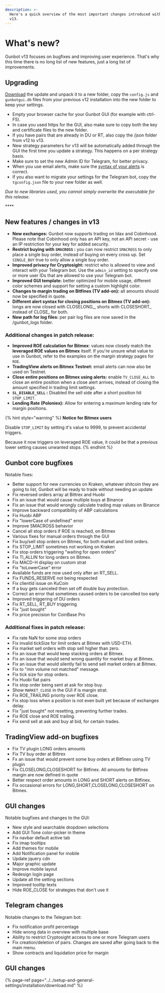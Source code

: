 ```yaml
---
description: >-
  Here's a quick overview of the most important changes introduced with Gunbot
  v13.
---
```


# What's new?

Gunbot v13 focuses on bugfixes and improving user experience. That's why this time there is no long list of new features, just a long list of improvements.

## **Upgrading**

[Download](../../setup-and-general-settings/installation/download.md) the update and unpack it to a new folder, copy the `config.js` and `gunbotgui.db` files from your previous v12 installation into the new folder to keep your settings. 

* Empty your browser cache for your Gunbot GUI \(for example with ctrl-F5\).
* In case you used https for the GUI, also make sure to copy both the key and certificate files to the new folder.
* If you have pairs that are already in DU or RT, also copy the /json folder from v12 to v13.
* New strategy parameters for v13 will be automatically added through the GUI the first time you update a strategy. This happens on a per strategy basis.
* Make sure to set the new Admin ID for Telegram, for better privacy.
* When you use email alerts, make sure the [syntax of your alerts](../../setup-and-general-settings/preferences/tradingview-add-on.md#alert-message-contents) is correct.
* If you also want to migrate your settings for the Telegram bot, copy the `tgconfig.json` file to your new folder as well.

_Due to new libraries used, you cannot simply overwrite the executable for this release._

\*\*\*\*

## New features / changes in v13

* **New exchanges:** Gunbot now supports trading on Idax and Cobinhood. Please note that Cobinhood only has an API key, not an API secret - use an IP restriction for your key for added security.
* **Restrict buying with `SMACROSS` :** you can now restrict `SMACROSS` to only place a single buy order, instead of buying on every cross up. Set `SINGLE_BUY` true to only allow a single buy order.
* **Improved privacy for Cryptosight:** restrict who is allowed to view and interact with your Telegram bot.  Use the `admin_id` setting to specify one or more user IDs that are allowed to use your Telegram bot.
* **Improved GUI template:** better optimized for mobile usage, different color schemes and support for setting a custom highlight color.
* **Changes to margin trading on Bitfinex \(TV add-on\):** all amounts should now be specified in quote. 
* **Different alert syntax for closing positions on Bitmex \(TV add-on\):** longs are now closed with CLOSELONG\_, shorts with CLOSESHORT\_ instead of CLOSE\_ for both.
* **New path for log files:** per pair log files are now saved in the /gunbot\_logs folder.

### Additional changes in patch release:

* **Improved ROE calculation for Bitmex**: values now closely match the **leveraged ROE values on Bitmex** itself. If you're unsure what value to use in Gunbot, refer to the examples on the margin strategy pages for `ROE`.
* **TradingView alerts on Bitmex Testnet:** email alerts can now also be used on Testnet.
* **Close entire positions on Bitmex using alerts:** enable `TV_CLOSE_ALL` to close an entire position when a close alert arrives, instead of closing the amount specified in trading limit settings.
* **`SL_DISABLE_SELL` :** Disabled the sell side after a short position hit `STOP_LIMIT`.
* **Lending Rate \(Poloniex\):** Allow for entering a maximum lending rate for margin positions.

{% hint style="warning" %}
**Notice for Bitmex users**

Disable `STOP_LIMIT` by setting it's value to 9999, to prevent accidental triggers. 

Because it now triggers on leveraged ROE value, it could be that a previous lower setting causes unwanted stops.
{% endhint %}

## **Gunbot core bugfixes**

Notable fixes:

* Better support for new currencies on Kraken, whatever shitcoin they are going to list, Gunbot will be ready to trade without needing an update
* Fix reversed orders array at Bittrex and Huobi
* Fix an issue that would cause multiple buys at Binance
* Fix an issue that would wrongly calculate trading map values on Binance
* Improve backward compatibility of ABP calculations
* Fix Huobi ABP
* Fix "lowerCase of undefined" error
* Improve SMACROSS behavior
* Cancel all stop orders if ROE is reached, on Bitmex
* Various fixes for manual orders through the GUI
* Fix buy/sell stop orders on Bitmex, for both market and limit orders.
* Fix STOP\_LIMIT sometimes not working on Kraken
* Fix stop orders triggering "waiting for open orders"
* Fix Tl\_ALLIN for long orders on Bitmex.
* Fix MACD-H display on custom strat
* Fix "toLowerCase" error
* Available funds are now used only after an RT\_SELL. 
* Fix FUNDS\_RESERVE not being respected
* Fix clientId issue on KuCoin
* If a buy gets canceled then set off double buy protection. 
* Correct an error that sometimes caused orders to be cancelled too early
* Improved triggering of DU orders
* Fix RT\_SELL, RT\_BUY triggering
* Fix "just bought"
* Fix price precision for CoinBase Pro

### Additional fixes in patch release:

* Fix rate NaN for some stop orders
* Fix invalid tickSize for limit orders at Bitmex with USD-ETH.
* Fix market sell orders with stop sell higher than zero. 
* Fix an issue that would keep stacking orders at Bitmex.
* Fix an issue that would send wrong quantity for market buy at Bitmex.
* Fix an issue that would silently fail to send sell market orders at Bitmex.
* Fix to "min volume not matched" message. 
* Fix tick size for stop orders. 
* Fix Huobi fiat pairs
* Fix stop order being sent at ask for stop buy.
* Show `MARKET_CLOSE` in the GUI if is margin strat. 
* Fix ROE\_TRAILING priority over ROE close. 
* Fix stop loss when a position is not even built yet because of exchanges delay. 
* Fix "just bought" not resetting, preventing further trades.
* Fix ROE close and ROE trailing.
* Fix send sell at ask and buy at bid, for certain trades.

## TradingView add-on bugfixes

* Fix TV plugin LONG orders amounts
* Fix TV buy order at Bittrex
* Fx an issue that would prevent some buy orders at Bitfinex using TV plugin
* Fix CLOSELONG,CLOSESHORT for Bitfinex. All amounts for Bitfinex margin are now defined in quote
* Better respect order amounts in LONG and SHORT alerts on Bitfinex.
* Fix occasional errors for LONG,SHORT,CLOSELONG,CLOSESHORT on Bitmex.

## GUI changes

Notable bugfixes and changes to the GUI:

* New style and searchable dropdown selections
* Add GUI Tone color-picker in theme
* Fix navbar default active tab
* Fix imap tooltips
* Add themes for mobile
* Add Notification panel for mobile
* Update jquery cdn
* Major graphic update
* Improve mobile layout
* Redesign login page
* Update all the setting sections
* Improved tooltip texts
* Hide ROE\_CLOSE for strategies that don't use it

## Telegram changes

Notable changes to the Telegram bot:

* Fix notification profit percentage
* Hide wrong data in overview with multiple base
* Ability to restrict Cryptosight access to one or more Telegram users
* Fix creation/deletion of pairs. Changes are saved after going back to the main menu.
* Show contracts and liquidation price for margin





## GUI changes

{% page-ref page="../../setup-and-general-settings/installation/download.md" %}

